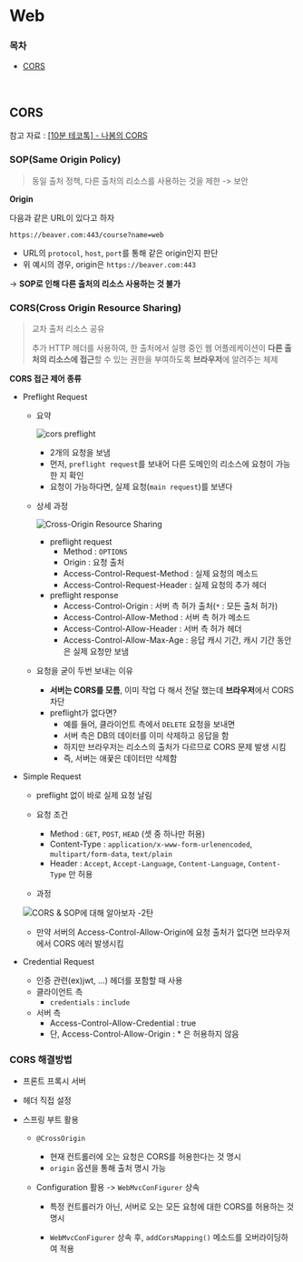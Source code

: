 # Web

### 목차

- [CORS](#CORS)

<br>

## CORS

참고 자료 : [[10분 테코톡] - 나봄의 CORS](https://www.youtube.com/watch?v=-2TgkKYmJt4)

### SOP(Same Origin Policy)

> 동일 출처 정책,  다른 출처의 리소스를 사용하는 것을 제한 -> 보안

**Origin**

다음과 같은 URL이 있다고 하자

`https://beaver.com:443/course?name=web`

- URL의 `protocol`, `host`, `port`를 통해 같은 origin인지 판단
- 위 예시의 경우, origin은 `https://beaver.com:443` 

-> **SOP로 인해 다른 출처의 리소스 사용하는 것 불가**

### CORS(Cross Origin Resource Sharing)

> 교차 출처 리소스 공유
>
> 추가 HTTP 헤더를 사용하여, 한 출처에서 실행 중인 웹 어플레케이션이 **다른 출처의 리소스에 접근**할 수 있는 권한을 부여하도록 **브라우저**에 알려주는 체제

**CORS 접근 제어 종류**

- Preflight Request

  - 요약

    ![cors preflight](https://evan-moon.github.io/static/c86699252752391939dc68f8f9a860bf/6af66/cors-preflight.png)

    - 2개의 요청을 보냄
    - 먼저, `preflight request`를 보내어 다른 도메인의 리소스에 요청이 가능한 지 확인 
    - 요청이 가능하다면, 실제 요청(`main request`)를 보낸다

  - 상세 과정

    ![Cross-Origin Resource Sharing](https://media.vlpt.us/images/fkqb90/post/1e7852d0-2202-4019-a347-e215a04a2e09/preflight_correct.png)

    - preflight request
      - Method : `OPTIONS`
      - Origin : 요청 출처
      - Access-Control-Request-Method : 실제 요청의 메소드
      - Access-Control-Request-Header : 실제 요청의 추가 헤더
    - preflight response
      - Access-Control-Origin : 서버 측 허가 출처(`*` : 모든 출처 허가)
      - Access-Control-Allow-Method : 서버 측 허가 메소드
      - Access-Control-Allow-Header : 서버 측 허가 헤더
      - Access-Control-Allow-Max-Age : 응답 캐시 기간, 캐시 기간 동안은 실제 요청만 보냄

  - 요청을 굳이 두번 보내는 이유
    - **서버는 CORS를 모름**, 이미 작업 다 해서 전달 했는데 **브라우저**에서 CORS 차단
    - preflight가 없다면? 
      - 예를 들어, 클라이언트 측에서 `DELETE` 요청을 보내면
      - 서버 측은 DB의 데이터를 이미 삭제하고 응답을 함
      - 하지만 브라우저는 리소스의 출처가 다르므로 CORS 문제 발생 시킴
      - 즉, 서버는 애꿎은 데이터만 삭제함

- Simple Request

  - preflight 없이 바로 실제 요청 날림

  - 요청 조건

    - Method : `GET`, `POST`, `HEAD` (셋 중 하나만 허용)
    - Content-Type : `application/x-www-form-urlenencoded`, `multipart/form-data`, `text/plain`
    - Header : `Accept`, `Accept-Language`, `Content-Language`, `Content-Type` 만 허용

  -  과정

    ![CORS &amp; SOP에 대해 알아보자 -2탄](https://media.vlpt.us/images/sj950902/post/5749e233-2da6-4b79-82b8-8b244a72d7de/cors_simplerequest.png)

    - 만약 서버의 Access-Control-Allow-Origin에 요청 출처가 없다면 브라우저에서 CORS 에러 발생시킴

- Credential Request

  - 인증 관련(ex)jwt, ...) 헤더를 포함할 때 사용
  - 클라이언트 측
    - `credentials` : `include`
  - 서버 측
    - Access-Control-Allow-Credential : true
    - 단, Access-Control-Allow-Origin : * 은 허용하지 않음

### CORS 해결방법

- 프론트 프록시 서버

- 헤더 직접 설정

- 스프링 부트 활용

  - `@CrossOrigin` 

    - 현재 컨트롤러에 오는 요청은 CORS를 허용한다는 것 명시
    -  `origin` 옵션을 통해 출처 명시 가능

  - Configuration 활용 -> `WebMvcConFigurer` 상속

    - 특정 컨트롤러가 아닌, 서버로 오는 모든 요청에 대한 CORS를 허용하는 것 명시

    -  `WebMvcConFigurer` 상속 후, `addCorsMapping()` 메소드를 오버라이딩하여 적용

      